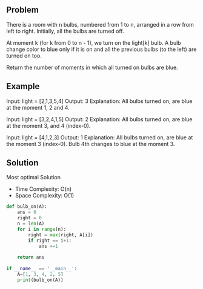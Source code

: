 Problem
-------
There is a room with n bulbs, numbered from 1 to n, arranged in a row from left to right. Initially, all the bulbs are turned off.

At moment k (for k from 0 to n - 1), we turn on the light[k] bulb. A bulb change color to blue only if it is on and all the previous bulbs (to the left) are turned on too.

Return the number of moments in which all turned on bulbs are blue.

Example
-------

Input: light = [2,1,3,5,4]
Output: 3
Explanation: All bulbs turned on, are blue at the moment 1, 2 and 4.

Input: light = [3,2,4,1,5]
Output: 2
Explanation: All bulbs turned on, are blue at the moment 3, and 4 (index-0).

Input: light = [4,1,2,3]
Output: 1
Explanation: All bulbs turned on, are blue at the moment 3 (index-0).
Bulb 4th changes to blue at the moment 3.

Solution
--------

Most optimal Solution

- Time Complexity: O(n)
- Space Complexity: O(1)

```python
def bulb_on(A):
    ans = 0
    right = 0
    n = len(A)
    for i in range(n):
        right = max(right, A[i])
        if right == i+1:
            ans +=1
            
    return ans
    
if __name__ == '__main__':
    A=[1, 3, 4, 2, 5]
    print(bulb_on(A))
```